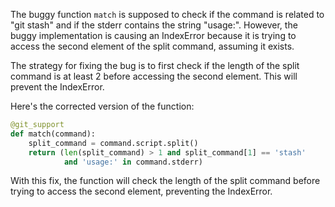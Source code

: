The buggy function `match` is supposed to check if the command is related to "git stash" and if the stderr contains the string "usage:". However, the buggy implementation is causing an IndexError because it is trying to access the second element of the split command, assuming it exists.

The strategy for fixing the bug is to first check if the length of the split command is at least 2 before accessing the second element. This will prevent the IndexError.

Here's the corrected version of the function:

```python
@git_support
def match(command):
    split_command = command.script.split()
    return (len(split_command) > 1 and split_command[1] == 'stash'
            and 'usage:' in command.stderr)
```

With this fix, the function will check the length of the split command before trying to access the second element, preventing the IndexError.